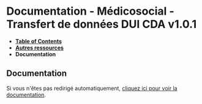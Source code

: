 # Documentation - Médicosocial - Transfert de données DUI CDA v1.0.1

* [**Table of Contents**](toc.md)
* [**Autres ressources**](autres_ressources.md)
* **Documentation**

## Documentation

Si vous n'êtes pas redirigé automatiquement, [cliquez ici pour voir la documentation](https://interop.esante.gouv.fr/ig/documentation/).

